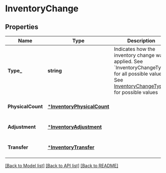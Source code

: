 # InventoryChange

## Properties
Name | Type | Description | Notes
------------ | ------------- | ------------- | -------------
**Type_** | **string** | Indicates how the inventory change was applied. See &#x60;InventoryChangeType&#x60; for all possible values. See [InventoryChangeType](#type-inventorychangetype) for possible values | [optional] [default to null]
**PhysicalCount** | [***InventoryPhysicalCount**](InventoryPhysicalCount.md) |  | [optional] [default to null]
**Adjustment** | [***InventoryAdjustment**](InventoryAdjustment.md) |  | [optional] [default to null]
**Transfer** | [***InventoryTransfer**](InventoryTransfer.md) |  | [optional] [default to null]

[[Back to Model list]](../README.md#documentation-for-models) [[Back to API list]](../README.md#documentation-for-api-endpoints) [[Back to README]](../README.md)

